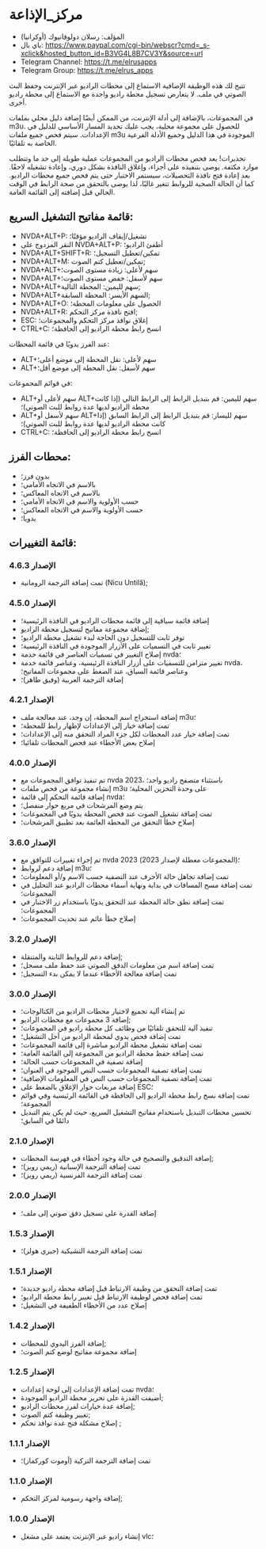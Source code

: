# مركز_الإذاعة

* المؤلف: رسلان دولوفانيوك (أوكرانيا)
* باي بال: https://www.paypal.com/cgi-bin/webscr?cmd=_s-xclick&hosted_button_id=B3VG4L8B7CV3Y&source=url
* Telegram Channel: https://t.me/elrusapps
* Telegram Group: https://t.me/elrus_apps

تتيح لك هذه الوظيفة الإضافية الاستماع إلى محطات الراديو عبر الإنترنت وحفظ البث الصوتي في ملف.
لا يتعارض تسجيل محطة راديو واحدة مع الاستماع إلى محطة راديو أخرى.

في المجموعات، بالإضافة إلى أدلة الإنترنت، من الممكن أيضًا إضافة دليل محلي بملفات m3u.
للحصول على مجموعة محلية، يجب عليك تحديد المسار الأساسي للدليل في الإعدادات.
سيتم فحص جميع ملفات m3u الموجودة في هذا الدليل وجميع الأدلة الفرعية الخاصة به تلقائيًا.

تحذيرات!
يعد فحص محطات الراديو من المجموعات عملية طويلة إلى حد ما وتتطلب موارد مكثفة.
يوصى بتنفيذه على أجزاء، وإغلاق النافذة بشكل دوري، وإعادة تشغيله لاحقًا.
بعد إعادة فتح نافذة التحصيلات، سيستمر الاختبار حتى يتم فحص جميع محطات الراديو.
كما أن الحالة الصحية للروابط تتغير غالبًا، لذا يوصى بالتحقق من صحة الرابط في الوقت الحالي قبل إضافته إلى القائمة العامة.


## قائمة مفاتيح التشغيل السريع:
* NVDA+ALT+P: تشغيل/إيقاف الراديو مؤقتًا؛
* النقر المزدوج على NVDA+ALT+P: أطفئ الراديو؛
* NVDA+ALT+SHIFT+R: تمكين/تعطيل التسجيل؛
* NVDA+ALT+M: تمكين/تعطيل كتم الصوت;
* NVDA+ALT+سهم لأعلى: زيادة مستوى الصوت؛
* NVDA+ALT+سهم لأسفل: خفض مستوى الصوت؛
* NVDA+ALT+سهم لليمين: المحطة التالية;
* NVDA+ALT+السهم الأيسر: المحطة السابقة;
* NVDA+ALT+O: الحصول على معلومات المحطة؛
* NVDA+ALT+R: افتح نافذة مركز التحكم;
* ESC: إغلاق نوافذ مركز التحكم والمجموعات؛
* CTRL+C: انسخ رابط محطة الراديو إلى الحافظة؛

عند الفرز يدويًا في قائمة المحطات:
* ALT+سهم لأعلى: نقل المحطة إلى موضع أعلى؛
* ALT+سهم لأسفل: نقل المحطة إلى موضع أقل؛

في قوائم المجموعات:
* ALT+سهم لأعلى أو ALT+سهم لليمين: قم بتبديل الرابط إلى الرابط التالي (إذا كانت محطة الراديو لديها عدة روابط للبث الصوتي)؛
* ALT+سهم لأسفل أو ALT+سهم لليسار: قم بتبديل الرابط إلى الرابط السابق (إذا كانت محطة الراديو لديها عدة روابط للبث الصوتي)؛
* CTRL+C: انسخ رابط محطة الراديو إلى الحافظة؛

## محطات الفرز:
* بدون فرز؛
* بالاسم في الاتجاه الأمامي؛
* بالاسم في الاتجاه المعاكس؛
* حسب الأولوية والاسم في الاتجاه الأمامي؛
* حسب الأولوية والاسم في الاتجاه المعاكس؛
* يدويا؛

## قائمة التغييرات:
### الإصدار 4.6.3  
* تمت إضافة الترجمة الرومانية (Nicu Untilă);  

### الإصدار 4.5.0
* إضافة قائمة سياقية إلى قائمة محطات الراديو في النافذة الرئيسية؛
* إضافة مجموعة مفاتيح لتسجيل محطة الراديو;
* توفر ثابت للتسجيل دون الحاجة لبدء تشغيل محطة الراديو؛
* تغيير ثابت في التسميات على الأزرار الموجودة في النافذة الرئيسية؛
* إصلاح التغيير في تسميات العناصر في قائمة خدمة nvda؛
* تغيير متزامن للتسميات على أزرار النافذة الرئيسية، وعناصر قائمة خدمة nvda، وعناصر قائمة السياق، عند الضغط على مجموعات المفاتيح؛
* إضافة الترجمة العربية (وفيق طاهر)؛

### الإصدار 4.2.1
* إضافة استخراج اسم المحطة، إن وجد، عند معالجة ملف m3u؛
* تمت إضافة خيار إلى الإعدادات لإظهار رابط للمحطة؛
* تمت إضافة خيار عدد المحطات لكل جزء المراد التحقق منه إلى الإعدادات؛
* إصلاح بعض الأخطاء عند فحص المحطات تلقائيا؛

### الإصدار 4.0.0
* تم تنفيذ توافق المجموعات مع nvda 2023، باستثناء متصفح راديو واحد؛
* إنشاء مجموعة من فحص ملفات m3u على وحدة التخزين المحلية؛
* إضافة قائمة التحكم إلى قائمة nvda؛
* يتم وضع المرشحات في مربع حوار منفصل؛
* تمت إضافة تشغيل الصوت عند فحص المحطة يدويًا في المجموعات؛
* إصلاح خطأ التحقق من المحطة العائمة بعد تطبيق المرشحات؛

### الإصدار 3.6.0
* تم إجراء تغييرات للتوافق مع nvda 2023 (المجموعات معطلة لإصدار 2023)؛
* إضافة دعم لروابط m3u؛
* تمت إضافة تجاهل حالة الأحرف عند التصفية حسب الاسم و/أو المعلومات؛
* تمت إضافة مسح المسافات في بداية ونهاية أسماء محطات الراديو عند التحليل في المجموعات؛
* تمت إضافة نطق حالة المحطة عند التحقق يدويًا باستخدام زر الاختبار في المجموعات؛
* إصلاح خطأ عائم عند تحديث المجموعات؛

### الإصدار 3.2.0
* إضافة دعم للروابط الثابتة والمتنقلة;
* تمت إضافة اسم من معلومات الدفق الصوتي عند حفظ ملف مسجل؛
* تمت إضافة معالجة الأخطاء عندما لا يمكن بدء التسجيل؛

### الإصدار 3.0.0
* تم إنشاء آلية تجميع لاختيار محطات الراديو من الكتالوجات؛
* إضافة 3 مجموعات مع محطات الراديو;
* تنفيذ آلية للتحقق تلقائيًا من وظائف كل محطة راديو في المجموعات؛
* تمت إضافة فحص يدوي لمحطة الراديو من أجل التشغيل؛
* تمت إضافة تشغيل محطة الراديو مباشرة إلى قائمة المجموعات؛
* تمت إضافة حفظ محطة الراديو من المجموعة إلى القائمة العامة؛
* إضافة تصفية في المجموعات حسب الحالة؛
* تمت إضافة تصفية المجموعات حسب النص الموجود في العنوان؛
* تمت إضافة تصفية المجموعات حسب النص في المعلومات الإضافية؛
* إضافة مربعات حوار الإغلاق بالضغط على ESC؛
* تمت إضافة نسخ رابط محطة الراديو إلى الحافظة في القائمة الرئيسية وفي قوائم المجموعة؛
* تحسين محطات التبديل باستخدام مفاتيح التشغيل السريع، حيث لم يكن يتم التبديل دائمًا في السابق؛

### الإصدار 2.1.0
* إضافة التدقيق والتصحيح في حالة وجود أخطاء في فهرسة المحطات;
* تمت إضافة الترجمة الإسبانية (ريمي رويز)؛
* تمت إضافة الترجمة الفرنسية (ريمي رويز)؛

### الإصدار 2.0.0
* إضافة القدرة على تسجيل دفق صوتي إلى ملف؛

### الإصدار 1.5.3
* تمت إضافة الترجمة التشيكية (جيري هولز)؛

### الإصدار 1.5.1
* تمت إضافة التحقق من وظيفة الارتباط قبل إضافة محطة راديو جديدة؛
* تمت إضافة فحص لوظيفة الارتباط قبل تغيير رابط محطة الراديو؛
* إصلاح عدد من الأخطاء الطفيفة في التشغيل؛

### الإصدار 1.4.2
* إضافة الفرز اليدوي للمحطات;
* إضافة مجموعة مفاتيح لوضع كتم الصوت؛

### الإصدار 1.2.5
* تمت إضافة الإعدادات إلى لوحة إعدادات nvda؛
* أضيفت القدرة على تحرير محطة الراديو الموجودة;
* إضافة عدة خيارات لفرز محطات الراديو;
* تغيير وظيفة كتم الصوت;
* إصلاح مشكلة فتح عدة نوافذ تحكم ;

### الإصدار 1.1.1
* تمت إضافة الترجمة التركية (أوموت كوركماز)؛

### الإصدار 1.1.0
* إضافة واجهة رسومية لمركز التحكم;

### الإصدار 1.0.0
* إنشاء راديو عبر الإنترنت يعتمد على مشغل vlc؛

